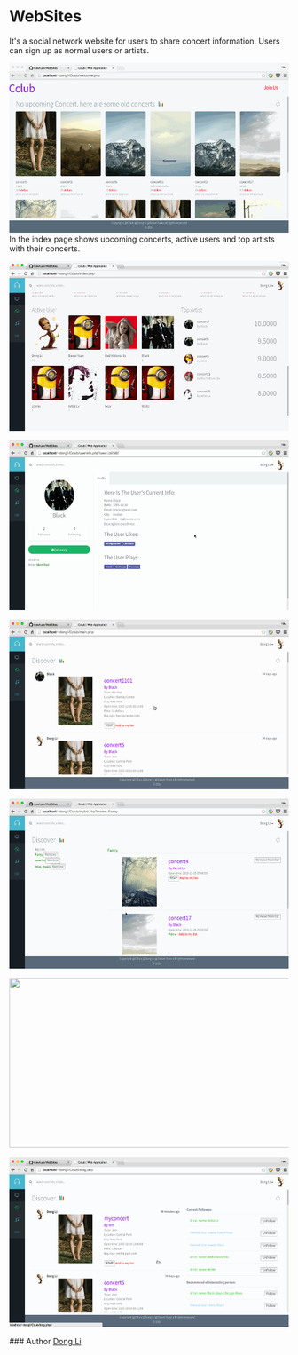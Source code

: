 # WebSites
It's a social network website for users to share concert information. Users can sign up as normal users or artists.
<html>
<body>
<p>
<img src="https://raw.githubusercontent.com/mewhuan/screenShots/master/cclub1.gif" width="544" height="306"></br>
In the index page shows upcoming concerts, active users and top artists with their concerts. 
</p>
<p>
<img src="https://raw.githubusercontent.com/mewhuan/screenShots/master/cclub2.gif" width="544" height="306"></br>

</p>
<p>
<img src="https://raw.githubusercontent.com/mewhuan/screenShots/master/cclub3.gif" width="544" height="306"></br>

</p>
<p>
<img src="https://raw.githubusercontent.com/mewhuan/screenShots/master/cclub4.gif" width="544" height="306"></br>

</p>
<p>
<img src="https://raw.githubusercontent.com/mewhuan/screenShots/master/cclub5.gif" width="544" height="306"></br>

</p>
<p>
<img src="https://raw.githubusercontent.com/mewhuan/screenShots/master/cclub6.gif" width="544" height="306"></br>

</p>
<p>
<img src="https://raw.githubusercontent.com/mewhuan/screenShots/master/cclub7.gif" width="544" height="306"></br>

</p>
### Author
<a href="https://github.com/mewhuan">Dong Li</a>
</body>
</html>
